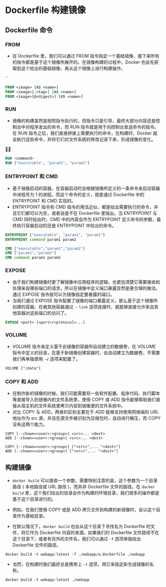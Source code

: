# Dockerfile 构建镜像

## Dockerfile 命令

### FROM

- 在 Dockerfile 里，我们可以通过 FROM 指令指定一个基础镜像，接下来所有的指令都是基于这个镜像所展开的。在镜像构建的过程中，Docker 也会先获取到这个给出的基础镜像，再从这个镜像上进行构建操作。

``

```dockerfile
FROM <image> [AS <name>]
FROM <image>[:<tag>] [AS <name>]
FROM <image>[@<digest>] [AS <name>]
```

### RUN

- 镜像的构建虽然是按照指令执行的，但指令只是引导，最终大部分内容还是控制台中对程序发出的命令，而 RUN 指令就是用于向控制台发送命令的指令。在 RUN 指令之后，我们直接拼接上需要执行的命令，在构建时，Docker 就会执行这些命令，并将它们对文件系统的修改记录下来，形成镜像的变化。



```dockerfile
RUN <command>
RUN ["executable", "param1", "param2"]
```

### ENTRYPOINT 和 CMD

- 基于镜像启动的容器，在容器启动时会根据镜像所定义的一条命令来启动容器中进程号为 1 的进程。而这个命令的定义，就是通过 Dockerfile 中的 ENTRYPOINT 和 CMD 实现的。
- ENTRYPOINT 指令和 CMD 指令的用法近似，都是给出需要执行的命令，并且它们都可以为空，或者说是不在 Dockerfile 里指出。当 ENTRYPOINT 与 CMD 同时给出时，CMD 中的内容会作为 ENTRYPOINT 定义命令的参数，最终执行容器启动的还是 ENTRYPOINT 中给出的命令。

```dockerfile
ENTRYPOINT ["executable", "param1", "param2"]
ENTRYPOINT command param1 param2

CMD ["executable","param1","param2"]
CMD ["param1","param2"]
CMD command param1 param2
```

### EXPOSE

- 由于我们构建镜像时更了解镜像中应用程序的逻辑，也更加清楚它需要接收和处理来自哪些端口的请求，所以在镜像中定义端口暴露显然是更合理的做法。通过 EXPOSE 指令就可以为镜像指定要暴露的端口。
- 当我们通过 EXPOSE 指令配置了镜像的端口暴露定义，那么基于这个镜像所创建的容器，在被其他容器通过 `--link` 选项连接时，就能够直接允许来自其他容器对这些端口的访问了。

```dockerfile
EXPOSE <port> [<port>/<protocol>...]
```

### VOLUME

- VOLUME 指令来定义基于此镜像的容器所自动建立的数据卷，在 VOLUME 指令中定义的目录，在基于新镜像创建容器时，会自动建立为数据卷，不需要我们再单独使用 `-v` 选项来配置了。

```
VOLUME ["/data"]
```

### COPY 和 ADD

- 在制作新的镜像的时候，我们可能需要将一些软件配置、程序代码、执行脚本等直接导入到镜像内的文件系统里，使用 COPY 或 ADD 指令能够帮助我们直接从宿主机的文件系统里拷贝内容到镜像里的文件系统中。
- 对比 COPY 与 ADD，两者的区别主要在于 ADD 能够支持使用网络端的 URL 地址作为 src 源，并且在源文件被识别为压缩包时，自动进行解压，而 COPY 没有这两个能力。

```
COPY [--chown=<user>:<group>] <src>... <dest>
ADD [--chown=<user>:<group>] <src>... <dest>

COPY [--chown=<user>:<group>] ["<src>",... "<dest>"]
ADD [--chown=<user>:<group>] ["<src>",... "<dest>"]
```

## 构建镜像

- `docker build` 可以接收一个参数，需要特别注意的是，这个参数为一个目录路径 ( 本地路径或 URL 路径 )，而并非 Dockerfile 文件的路径。在 `docker build` 里，这个我们给出的目录会作为构建的环境目录，我们很多的操作都是基于这个目录进行的。

- 例如，在我们使用 COPY 或是 ADD 拷贝文件到构建的新镜像时，会以这个目录作为基础目录。

- 在默认情况下，`docker build` 也会从这个目录下寻找名为 Dockerfile 的文件，将它作为 Dockerfile 内容的来源。如果我们的 Dockerfile 文件路径不在这个目录下，或者有另外的文件名，我们可以通过 `-f` 选项单独给出 Dockerfile 文件的路径。

```
docker build -t webapp:latest -f ./webapp/a.Dockerfile ./webapp
```

- 当然，在构建时我们最好总是携带上 `-t` 选项，用它来指定新生成镜像的名称。

```
docker build -t webapp:latest ./webapp
```

